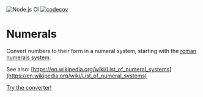 ![Node.js CI](https://github.com/matthieubosquet/numerals/workflows/Node.js%20CI/badge.svg?branch=master)
[![codecov](https://codecov.io/gh/matthieubosquet/numerals/branch/master/graph/badge.svg)](https://codecov.io/gh/matthieubosquet/numerals)

# Numerals

Convert numbers to their form in a numeral system, starting with the [roman numerals system](https://en.wikipedia.org/wiki/Roman_numerals).

See also: [https://en.wikipedia.org/wiki/List_of_numeral_systems](https://en.wikipedia.org/wiki/List_of_numeral_systems)

[Try the converter!](https://neig.es/numerals/)
